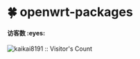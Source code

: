 # 🍀 openwrt-packages 
<h4 align="left">访客数 :eyes:</h4>
<p align="left"><img src="https://profile-counter.glitch.me/kaikai8191/count.svg" alt="kaikai8191 :: Visitor's Count" /></p>
